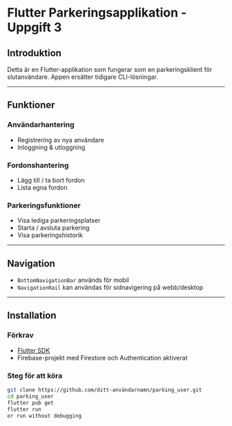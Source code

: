 # Flutter Parkeringsapplikation - Uppgift 3

## Introduktion

Detta är en Flutter-applikation som fungerar som en parkeringsklient för slutanvändare. Appen ersätter tidigare CLI-lösningar.

---

## Funktioner

### Användarhantering
-  Registrering av nya användare
-  Inloggning & utloggning

###  Fordonshantering
-  Lägg till / ta bort fordon
-  Lista egna fordon

### Parkeringsfunktioner
-  Visa lediga parkeringsplatser
- Starta / avsluta parkering
-  Visa parkeringshistorik

---

## Navigation

- `BottomNavigationBar` används för mobil
- `NavigationRail` kan användas för sidnavigering på webb/desktop

---

## Installation

### Förkrav
- [Flutter SDK](https://flutter.dev/docs/get-started/install)
- Firebase-projekt med Firestore och Authentication aktiverat

###  Steg för att köra

```bash
git clone https://github.com/ditt-användarnamn/parking_user.git
cd parking_user
flutter pub get
flutter run
or run without debugging
